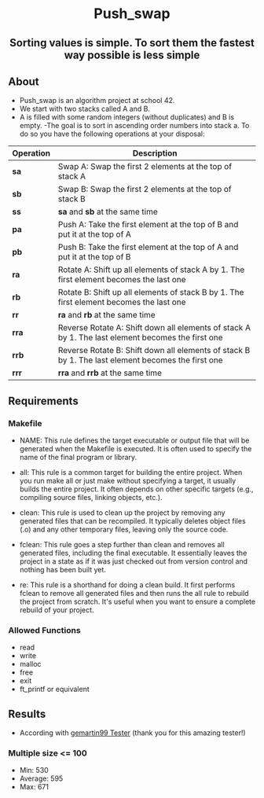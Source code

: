<h1 align="center">Push_swap</h1>

<h2 align="center">
Sorting values is simple. To sort them the fastest way possible is less simple
</h2> 

## About ##

- Push_swap is an algorithm project at school 42.
- We start with two stacks called A and B.
- A is filled with some random integers (without duplicates) and B is empty.
-The goal is to sort in ascending order numbers into stack a. To do so you have the
  following operations at your disposal:

| Operation | Description |
| ---------- | ----------- |
| **sa**     | Swap A: Swap the first 2 elements at the top of stack A |
| **sb**     | Swap B: Swap the first 2 elements at the top of stack B |
| **ss**     | **sa** and **sb** at the same time |
| **pa**     | Push A: Take the first element at the top of B and put it at the top of A |
| **pb**     | Push B: Take the first element at the top of A and put it at the top of B |
| **ra**     | Rotate A: Shift up all elements of stack A by 1. The first element becomes the last one |
| **rb**     | Rotate B: Shift up all elements of stack B by 1. The first element becomes the last one |
| **rr**     | **ra** and **rb** at the same time |
| **rra**    | Reverse Rotate A: Shift down all elements of stack A by 1. The last element becomes the first one |
| **rrb**    | Reverse Rotate B: Shift down all elements of stack B by 1. The last element becomes the first one |
| **rrr**    | **rra** and **rrb** at the same time |

## Requirements ##
### Makefile ###
- NAME: This rule defines the target executable or output file that will be generated when the Makefile is executed. It is often used to specify the name of the final program or library.

- all: This rule is a common target for building the entire project. When you run make all or just make without specifying a target, it usually builds the entire project. It often depends on other specific targets (e.g., compiling source files, linking objects, etc.).

- clean: This rule is used to clean up the project by removing any generated files that can be recompiled. It typically deletes object files (.o) and any other temporary files, leaving only the source code.

- fclean: This rule goes a step further than clean and removes all generated files, including the final executable. It essentially leaves the project in a state as if it was just checked out from version control and nothing has been built yet.

- re: This rule is a shorthand for doing a clean build. It first performs fclean to remove all generated files and then runs the all rule to rebuild the project from scratch. It's useful when you want to ensure a complete rebuild of your project.

### Allowed Functions ###
 - read
 - write
 - malloc
 - free
 - exit
 - ft_printf or equivalent

## Results ##
- According with [gemartin99 Tester](https://github.com/gemartin99/Push-Swap-Tester) (thank you for this amazing tester!)
### Multiple size <= 100 ###
- Min: 530 
- Average: 595
- Max: 671
